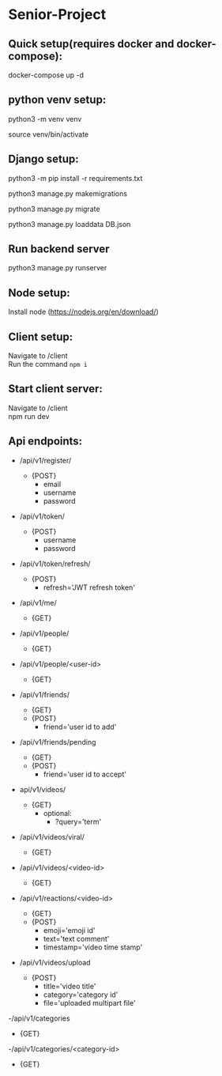 # Senior-Project

## Quick setup(requires docker and docker-compose):

docker-compose up -d

## python venv setup:

python3 -m venv venv

source venv/bin/activate

## Django setup:

python3 -m pip install -r requirements.txt

python3 manage.py makemigrations

python3 manage.py migrate

python3 manage.py loaddata DB.json

## Run backend server

python3 manage.py runserver

## Node setup:

Install node (https://nodejs.org/en/download/)

## Client setup:

Navigate to /client \
Run the command `npm i`

## Start client server:

Navigate to /client \
npm run dev
## Api endpoints:

- /api/v1/register/
  * {POST}
    * email
    * username
    * password

- /api/v1/token/
  * {POST}
    * username
    * password

- /api/v1/token/refresh/
  * {POST}
    * refresh='JWT refresh token'

- /api/v1/me/
  * {GET}

- /api/v1/people/
  * {GET}

- /api/v1/people/\<user-id\>
  * {GET}

- /api/v1/friends/
  * {GET}
  * {POST}
    * friend='user id to add'

- /api/v1/friends/pending
  * {GET}
  * {POST}
    * friend='user id to accept'

- api/v1/videos/
  * {GET}
    * optional:
      * ?query='term'

- /api/v1/videos/viral/
  * {GET}

- /api/v1/videos/\<video-id\>
  * {GET}

- /api/v1/reactions/\<video-id\>
  * {GET}
  * {POST}
    * emoji='emoji id'
    * text='text comment'
    * timestamp='video time stamp'

- /api/v1/videos/upload
  * {POST}
    * title='video title'
    * category='category id'
    * file='uploaded multipart file'

-/api/v1/categories
  * {GET}

-/api/v1/categories/\<category-id\>
  * {GET}
